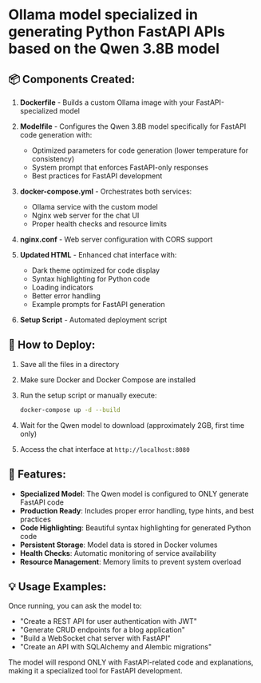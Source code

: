 # Ollama model specialized in generating Python FastAPI APIs based on the Qwen 3.8B model

## 📦 Components Created:

1. **Dockerfile** - Builds a custom Ollama image with your FastAPI-specialized model
2. **Modelfile** - Configures the Qwen 3.8B model specifically for FastAPI code generation with:
   - Optimized parameters for code generation (lower temperature for consistency)
   - System prompt that enforces FastAPI-only responses
   - Best practices for FastAPI development

3. **docker-compose.yml** - Orchestrates both services:
   - Ollama service with the custom model
   - Nginx web server for the chat UI
   - Proper health checks and resource limits

4. **nginx.conf** - Web server configuration with CORS support

5. **Updated HTML** - Enhanced chat interface with:
   - Dark theme optimized for code display
   - Syntax highlighting for Python code
   - Loading indicators
   - Better error handling
   - Example prompts for FastAPI generation

6. **Setup Script** - Automated deployment script

## 🚀 How to Deploy:

1. Save all the files in a directory
2. Make sure Docker and Docker Compose are installed
3. Run the setup script or manually execute:
   ```bash
   docker-compose up -d --build
   ```

4. Wait for the Qwen model to download (approximately 2GB, first time only)
5. Access the chat interface at `http://localhost:8080`

## 🎯 Features:

- **Specialized Model**: The Qwen model is configured to ONLY generate FastAPI code
- **Production Ready**: Includes proper error handling, type hints, and best practices
- **Code Highlighting**: Beautiful syntax highlighting for generated Python code
- **Persistent Storage**: Model data is stored in Docker volumes
- **Health Checks**: Automatic monitoring of service availability
- **Resource Management**: Memory limits to prevent system overload

## 💡 Usage Examples:

Once running, you can ask the model to:
- "Create a REST API for user authentication with JWT"
- "Generate CRUD endpoints for a blog application"
- "Build a WebSocket chat server with FastAPI"
- "Create an API with SQLAlchemy and Alembic migrations"

The model will respond ONLY with FastAPI-related code and explanations, making it a specialized tool for FastAPI development.